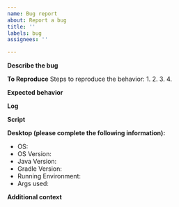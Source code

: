 ```yaml
---
name: Bug report
about: Report a bug
title: ''
labels: bug
assignees: ''

---
```


**Describe the bug**
<!-- A clear and concise description of what the bug is. -->

**To Reproduce**
Steps to reproduce the behavior:
1.
2.
3.
4.

**Expected behavior**
<!-- A clear and concise description of what you expected to happen. -->

**Log**
<!-- Link to the pastebin where the log is. -->

**Script**
<!-- Link to pastebin of build file if used. -->
<!-- If a build file was not used paste the compiler/run command here. -->
<!-- Link to pastebin of script file(s). -->

**Desktop (please complete the following information):**
 - OS: 
 - OS Version: 
 - Java Version: 
 - Gradle Version: 
 - Running Environment: <!-- EX: gradle, idea, eclipse -->
 - Args used: 

**Additional context**
<!-- Add any other context about the problem here. -->
